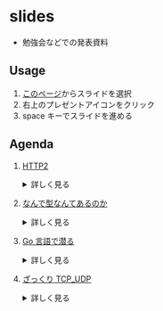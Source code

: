 # slides

- 勉強会などでの発表資料

## Usage

1. [このページ](http://nbviewer.jupyter.org/github/mrsekut/slides/tree/master/)からスライドを選択
2. 右上のプレゼントアイコンをクリック
3. space キーでスライドを進める

## Agenda

1. [ HTTP2 ](http://nbviewer.jupyter.org/format/slides/github/mrsekut/slides/blob/master/HTTP2.ipynb#/)

   <details>
    <summary>詳しく見る</summary>
    <div>
      - 従来の HTTP の概要
      - HTTP/2 の誕生の背景
      - HTTP/2 の特徴
        - ヘッダの圧縮
        - リクエストの多重化
        - リクエストの優先度制御
        - サーバープッシュ
        - バイナリプロトコル
        - フロー制御
    </div>
   </detail>

2. [ なんで型なんてあるのか ](http://nbviewer.jupyter.org/format/slides/github/mrsekut/slides/blob/master/なんで型なんてあるのか.ipynb#/)

   <details>
    <summary>詳しく見る</summary>
    <div>
        - 静的型付けと動的型付け
        - 強い型、弱い型
        - 型が必要な理由
    </div>
   </detail>

3. [Go 言語で潜る](http://nbviewer.jupyter.org/format/slides/github/mrsekut/slides/blob/master/Go%E8%A8%80%E8%AA%9E%E3%81%A7%E6%BD%9C%E3%82%8B.ipynb#/)

   <details>
    <summary>詳しく見る</summary>
    <div>
        - ファイルディスクリプタについて
        - CPU の動作モードについて
        - システムコールについて
        - Go 言語を定義元を辿ってアセンブラ言語まで見に行く
    </div>
   </detail>

4. [ざっくり TCP_UDP](http://nbviewer.jupyter.org/format/slides/github/mrsekut/slides/blob/master/%E3%81%96%E3%81%A3%E3%81%8F%E3%82%8ATCP_UDP.ipynb#/)
   <details>
    <summary>詳しく見る</summary>
    <div>
        - TCP/IP モデルについて
        - TCP について
        - UDP について
    </div>
   </detail>
